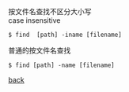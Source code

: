 按文件名查找不区分大小写    
case insensitive  

```
$ find  [path] -iname [filename]
```

普通的按文件名查找  
```
$ find [path] -name [filename]  
```

[back](1.md)  
